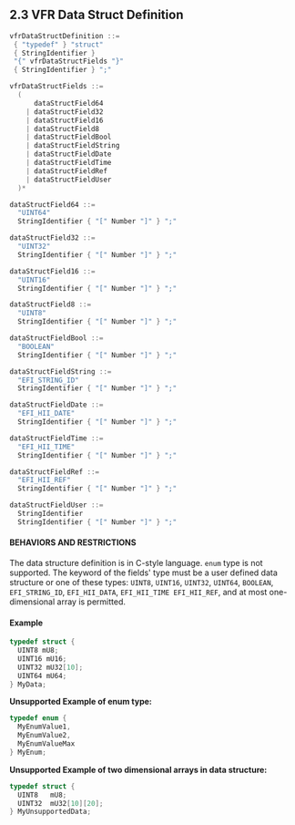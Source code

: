 <!--- @file
  2.3 VFR Data Struct Definition

  Copyright (c) 2007-2017, Intel Corporation. All rights reserved.<BR>

  Redistribution and use in source (original document form) and 'compiled'
  forms (converted to PDF, epub, HTML and other formats) with or without
  modification, are permitted provided that the following conditions are met:

  1) Redistributions of source code (original document form) must retain the
     above copyright notice, this list of conditions and the following
     disclaimer as the first lines of this file unmodified.

  2) Redistributions in compiled form (transformed to other DTDs, converted to
     PDF, epub, HTML and other formats) must reproduce the above copyright
     notice, this list of conditions and the following disclaimer in the
     documentation and/or other materials provided with the distribution.

  THIS DOCUMENTATION IS PROVIDED BY TIANOCORE PROJECT "AS IS" AND ANY EXPRESS OR
  IMPLIED WARRANTIES, INCLUDING, BUT NOT LIMITED TO, THE IMPLIED WARRANTIES OF
  MERCHANTABILITY AND FITNESS FOR A PARTICULAR PURPOSE ARE DISCLAIMED. IN NO
  EVENT SHALL TIANOCORE PROJECT  BE LIABLE FOR ANY DIRECT, INDIRECT, INCIDENTAL,
  SPECIAL, EXEMPLARY, OR CONSEQUENTIAL DAMAGES (INCLUDING, BUT NOT LIMITED TO,
  PROCUREMENT OF SUBSTITUTE GOODS OR SERVICES; LOSS OF USE, DATA, OR PROFITS;
  OR BUSINESS INTERRUPTION) HOWEVER CAUSED AND ON ANY THEORY OF LIABILITY,
  WHETHER IN CONTRACT, STRICT LIABILITY, OR TORT (INCLUDING NEGLIGENCE OR
  OTHERWISE) ARISING IN ANY WAY OUT OF THE USE OF THIS DOCUMENTATION, EVEN IF
  ADVISED OF THE POSSIBILITY OF SUCH DAMAGE.

-->

## 2.3 VFR Data Struct Definition

```c
vfrDataStructDefinition ::=
 { "typedef" } "struct"
 { StringIdentifier }
 "{" vfrDataStructFields "}"
 { StringIdentifier } ";"

vfrDataStructFields ::=
  (
      dataStructField64
    | dataStructField32
    | dataStructField16
    | dataStructField8
    | dataStructFieldBool
    | dataStructFieldString
    | dataStructFieldDate
    | dataStructFieldTime
    | dataStructFieldRef
    | dataStructFieldUser
  )*

dataStructField64 ::=
  "UINT64"
  StringIdentifier { "[" Number "]" } ";"

dataStructField32 ::=
  "UINT32"
  StringIdentifier { "[" Number "]" } ";"

dataStructField16 ::=
  "UINT16"
  StringIdentifier { "[" Number "]" } ";"

dataStructField8 ::=
  "UINT8"
  StringIdentifier { "[" Number "]" } ";"

dataStructFieldBool ::=
  "BOOLEAN"
  StringIdentifier { "[" Number "]" } ";"

dataStructFieldString ::=
  "EFI_STRING_ID"
  StringIdentifier { "[" Number "]" } ";"

dataStructFieldDate ::=
  "EFI_HII_DATE"
  StringIdentifier { "[" Number "]" } ";"

dataStructFieldTime ::=
  "EFI_HII_TIME"
  StringIdentifier { "[" Number "]" } ";"

dataStructFieldRef ::=
  "EFI_HII_REF"
  StringIdentifier { "[" Number "]" } ";"

dataStructFieldUser ::=
  StringIdentifier
  StringIdentifier { "[" Number "]" } ";"
```

#### BEHAVIORS AND RESTRICTIONS

The data structure definition is in C-style language. `enum` type is not
supported. The keyword of the fields' type must be a user defined data
structure or one of these types: `UINT8`, `UINT16`, `UINT32`, `UINT64`,
`BOOLEAN`, `EFI_STRING_ID`, `EFI_HII_DATA`, `EFI_HII_TIME EFI_HII_REF`, and at
most one-dimensional array is permitted.

#### Example

```c
typedef struct {
  UINT8 mU8;
  UINT16 mU16;
  UINT32 mU32[10];
  UINT64 mU64;
} MyData;
```

**Unsupported Example of enum type:**

```c
typedef enum {
  MyEnumValue1,
  MyEnumValue2,
  MyEnumValueMax
} MyEnum;
```

**Unsupported Example of two dimensional arrays in data structure:**

```c
typedef struct {
  UINT8   mU8;
  UINT32  mU32[10][20];
} MyUnsupportedData;
```
